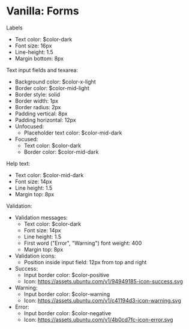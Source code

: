 # Vanilla: Forms

Labels
- Text color: $color-dark
- Font size: 16px
- Line-height: 1.5
- Margin bottom: 8px

Text input fields and texarea:
- Background color: $color-x-light
- Border color: $color-mid-light
- Border style: solid
- Border width: 1px
- Border radius: 2px
- Padding vertical: 8px
- Padding horizontal: 12px
- Unfocused:
  - Placeholder text color: $color-mid-dark
- Focused:
	- Text color: $color-dark
	- Border color: $color-mid-dark

Help text:
- Text color: $color-mid-dark
- Font size: 14px
- Line height: 1.5
- Margin top: 8px

Validation:
- Validation messages:
	- Text color: $color-dark
	- Font size: 14px
	- Line height: 1.5
	- First word ("Error", "Warning") font weight: 400
	- Margin top: 8px
- Validation icons:
	- Position inside input field: 12px from top and right
- Success:
	- Input border color: $color-positive
	- Icon: https://assets.ubuntu.com/v1/94949185-icon-success.svg
- Warning:
	- Input border color: $color-warning
	- Icon: https://assets.ubuntu.com/v1/c41194d3-icon-warning.svg
- Error:
	- Input border color: $color-negative
	- Icon: https://assets.ubuntu.com/v1/4b0cd7fc-icon-error.svg